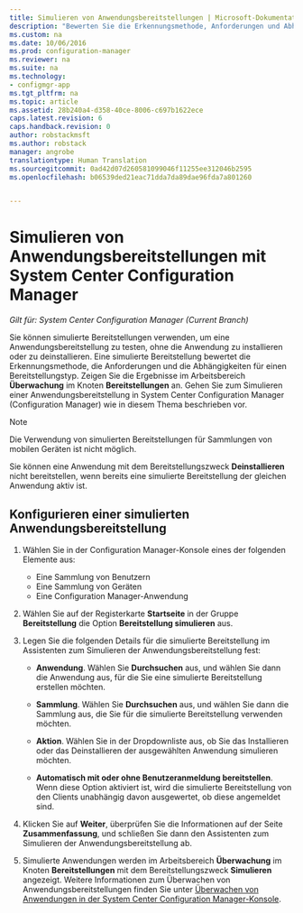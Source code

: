 ```yaml
---
title: Simulieren von Anwendungsbereitstellungen | Microsoft-Dokumentation
description: "Bewerten Sie die Erkennungsmethode, Anforderungen und Abhängigkeiten für einen Bereitstellungstyp, ohne die Anwendung zu installieren."
ms.custom: na
ms.date: 10/06/2016
ms.prod: configuration-manager
ms.reviewer: na
ms.suite: na
ms.technology:
- configmgr-app
ms.tgt_pltfrm: na
ms.topic: article
ms.assetid: 28b240a4-d358-40ce-8006-c697b1622ece
caps.latest.revision: 6
caps.handback.revision: 0
author: robstackmsft
ms.author: robstack
manager: angrobe
translationtype: Human Translation
ms.sourcegitcommit: 0ad42d07d260581099046f11255ee312046b2595
ms.openlocfilehash: b06539ded21eac71dda7da89dae96fda7a801260


---
```

# <a name="simulate-application-deployments-with-system-center-configuration-manager"></a>Simulieren von Anwendungsbereitstellungen mit System Center Configuration Manager

*Gilt für: System Center Configuration Manager (Current Branch)*

Sie können simulierte Bereitstellungen verwenden, um eine Anwendungsbereitstellung zu testen, ohne die Anwendung zu installieren oder zu deinstallieren. Eine simulierte Bereitstellung bewertet die Erkennungsmethode, die Anforderungen und die Abhängigkeiten für einen Bereitstellungstyp. Zeigen Sie die Ergebnisse im Arbeitsbereich **Überwachung** im Knoten **Bereitstellungen** an. Gehen Sie zum Simulieren einer Anwendungsbereitstellung in System Center Configuration Manager (Configuration Manager) wie in diesem Thema beschrieben vor.  

> [!NOTE]  
> Die Verwendung von simulierten Bereitstellungen für Sammlungen von mobilen Geräten ist nicht möglich.  
>   
> Sie können eine Anwendung mit dem Bereitstellungszweck **Deinstallieren** nicht bereitstellen, wenn bereits eine simulierte Bereitstellung der gleichen Anwendung aktiv ist.  

## <a name="configure-a-simulated-application-deployment"></a>Konfigurieren einer simulierten Anwendungsbereitstellung

1.  Wählen Sie in der Configuration Manager-Konsole eines der folgenden Elemente aus:  
    -   Eine Sammlung von Benutzern  
    -   Eine Sammlung von Geräten  
    -   Eine Configuration Manager-Anwendung  

2.  Wählen Sie auf der Registerkarte **Startseite** in der Gruppe **Bereitstellung** die Option **Bereitstellung simulieren** aus.  

3.  Legen Sie die folgenden Details für die simulierte Bereitstellung im Assistenten zum Simulieren der Anwendungsbereitstellung fest:  

    -   **Anwendung**. Wählen Sie **Durchsuchen** aus, und wählen Sie dann die Anwendung aus, für die Sie eine simulierte Bereitstellung erstellen möchten.  

    -   **Sammlung**. Wählen Sie **Durchsuchen** aus, und wählen Sie dann die Sammlung aus, die Sie für die simulierte Bereitstellung verwenden möchten.  

    -   **Aktion**. Wählen Sie in der Dropdownliste aus, ob Sie das Installieren oder das Deinstallieren der ausgewählten Anwendung simulieren möchten.  

    -   **Automatisch mit oder ohne Benutzeranmeldung bereitstellen**. Wenn diese Option aktiviert ist, wird die simulierte Bereitstellung von den Clients unabhängig davon ausgewertet, ob diese angemeldet sind.  

4.  Klicken Sie auf **Weiter**, überprüfen Sie die Informationen auf der Seite **Zusammenfassung**, und schließen Sie dann den Assistenten zum Simulieren der Anwendungsbereitstellung ab.  

5.  Simulierte Anwendungen werden im Arbeitsbereich **Überwachung** im Knoten **Bereitstellungen** mit dem Bereitstellungszweck **Simulieren** angezeigt. Weitere Informationen zum Überwachen von Anwendungsbereitstellungen finden Sie unter [Überwachen von Anwendungen in der System Center Configuration Manager-Konsole](../../apps/deploy-use/monitor-applications-from-the-console.md).  



<!--HONumber=Dec16_HO3-->


